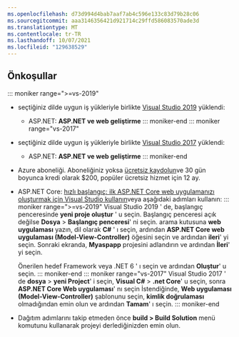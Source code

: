 ```yaml
---
ms.openlocfilehash: d73d994d4bab7aaf7ab4c596e133c83d79b28c06
ms.sourcegitcommit: aaa3146356421d921714c29ffd586083570ade3d
ms.translationtype: MT
ms.contentlocale: tr-TR
ms.lasthandoff: 10/07/2021
ms.locfileid: "129638529"
---
```

## <a name="prerequisites"></a>Önkoşullar

::: moniker range=">=vs-2019"

* seçtiğiniz dilde uygun iş yükleriyle birlikte [Visual Studio 2019](https://visualstudio.microsoft.com/downloads) yüklendi:
  * ASP.NET: **ASP.NET ve web geliştirme**
::: moniker-end
::: moniker range="vs-2017"
* seçtiğiniz dilde uygun iş yükleriyle birlikte [Visual Studio 2017](https://visualstudio.microsoft.com/vs/older-downloads/?utm_medium=microsoft&utm_source=docs.microsoft.com&utm_campaign=vs+2017+download) yüklendi:
  * ASP.NET: **ASP.NET ve web geliştirme**
::: moniker-end

* Azure aboneliği. Aboneliğiniz yoksa [ücretsiz kaydolun](https://azure.microsoft.com/free/dotnet/)ve 30 gün boyunca kredi olarak $200, popüler ücretsiz hizmet için 12 ay.

* ASP.NET Core: [hızlı başlangıç: ilk ASP.NET Core web uygulamanızı oluşturmak için Visual Studio kullanın](../../ide/quickstart-aspnet-core.md)veya aşağıdaki adımları kullanın:
  ::: moniker range=">=vs-2019"
  Visual Studio 2019 ' de, başlangıç penceresinde **yeni proje oluştur** ' u seçin. Başlangıç penceresi açık değilse **Dosya**  >  **Başlangıç penceresi**' ni seçin. arama kutusuna **web uygulaması** yazın, dil olarak **C#** ' ı seçin, ardından **ASP.NET Core web uygulaması (Model-View-Controller)** öğesini seçin ve ardından **ileri**' yi seçin. Sonraki ekranda, **Myaspapp** projesini adlandırın ve ardından **İleri**' yi seçin.

  Önerilen hedef Framework veya .NET 6 ' ı seçin ve ardından **Oluştur**' u seçin.
  ::: moniker-end
  ::: moniker range="vs-2017"
  Visual Studio 2017 ' de **dosya**  >  **yeni Project**' i seçin, **Visual C#**  >  **.net Core**' u seçin, sonra **ASP.NET Core Web uygulaması**' nı seçin İstendiğinde, **Web uygulaması (Model-View-Controller)** şablonunu seçin, **kimlik doğrulaması** olmadığından emin olun ve ardından **Tamam**' ı seçin.
  ::: moniker-end

* Dağıtım adımlarını takip etmeden önce **build > Build Solution** menü komutunu kullanarak projeyi derlediğinizden emin olun.